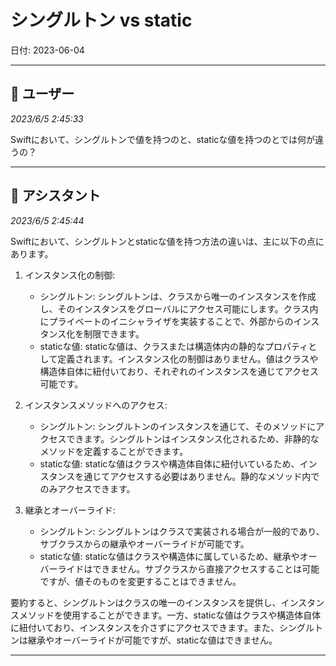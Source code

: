 # シングルトン vs static

日付: 2023-06-04

---

## 👤 ユーザー
*2023/6/5 2:45:33*

Swiftにおいて、シングルトンで値を持つのと、staticな値を持つのとでは何が違うの？

---

## 🤖 アシスタント
*2023/6/5 2:45:44*

Swiftにおいて、シングルトンとstaticな値を持つ方法の違いは、主に以下の点にあります。

1. インスタンス化の制御:
   - シングルトン: シングルトンは、クラスから唯一のインスタンスを作成し、そのインスタンスをグローバルにアクセス可能にします。クラス内にプライベートのイニシャライザを実装することで、外部からのインスタンス化を制限できます。
   - staticな値: staticな値は、クラスまたは構造体内の静的なプロパティとして定義されます。インスタンス化の制御はありません。値はクラスや構造体自体に紐付いており、それぞれのインスタンスを通じてアクセス可能です。

2. インスタンスメソッドへのアクセス:
   - シングルトン: シングルトンのインスタンスを通じて、そのメソッドにアクセスできます。シングルトンはインスタンス化されるため、非静的なメソッドを定義することができます。
   - staticな値: staticな値はクラスや構造体自体に紐付いているため、インスタンスを通じてアクセスする必要はありません。静的なメソッド内でのみアクセスできます。

3. 継承とオーバーライド:
   - シングルトン: シングルトンはクラスで実装される場合が一般的であり、サブクラスからの継承やオーバーライドが可能です。
   - staticな値: staticな値はクラスや構造体に属しているため、継承やオーバーライドはできません。サブクラスから直接アクセスすることは可能ですが、値そのものを変更することはできません。

要約すると、シングルトンはクラスの唯一のインスタンスを提供し、インスタンスメソッドを使用することができます。一方、staticな値はクラスや構造体自体に紐付いており、インスタンスを介さずにアクセスできます。また、シングルトンは継承やオーバーライドが可能ですが、staticな値はできません。

---
